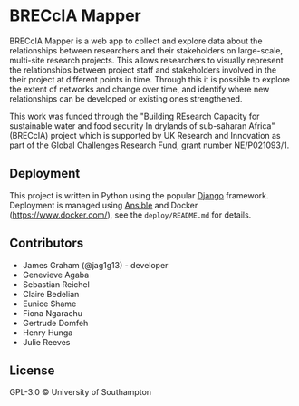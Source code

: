 # BRECcIA Mapper

BRECcIA Mapper is a web app to collect and explore data about the relationships between researchers and their stakeholders on large-scale, multi-site research projects.
This allows researchers to visually represent the relationships between project staff and stakeholders involved in the their project at different points in time.
Through this it is possible to explore the extent of networks and change over time, and identify where new relationships can be developed or existing ones strengthened.

This work was funded through the "Building REsearch Capacity for sustainable water and food security In drylands of sub-saharan Africa" (BRECcIA) project which is supported by UK Research and Innovation as part of the Global Challenges Research Fund, grant number NE/P021093/1.

## Deployment

This project is written in Python using the popular [Django](https://www.djangoproject.com/) framework.
Deployment is managed using [Ansible](https://www.ansible.com/) and Docker (https://www.docker.com/), see the `deploy/README.md` for details.

## Contributors

- James Graham (@jag1g13) - developer
- Genevieve Agaba
- Sebastian Reichel
- Claire Bedelian
- Eunice Shame
- Fiona Ngarachu
- Gertrude Domfeh
- Henry Hunga
- Julie Reeves

## License

GPL-3.0 © University of Southampton
